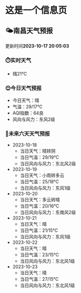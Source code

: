 # 这是一个信息页 
## 🌤️**南昌**天气预报
更新时间**2023-10-17 20:05:03**
### ⏱️实时天气
- 晴21℃
### 😊今日天气预报
- 今日天气：晴
- 气温：29/17℃
- AQI指数：64良
- 风向与风力：东风2级
### 🤩未来六天天气预报
- 2023-10-18
  - 当日天气：晴转阴
  - 当日气温：29/19℃
  - 当日风向与风力：东北风2级
- 2023-10-19
  - 当日天气：小雨转多云
  - 当日气温：25/18℃
  - 当日风向与风力：东风1级
- 2023-10-20
  - 当日天气：多云转晴
  - 当日气温：20/16℃
  - 当日风向与风力：东南风2级
- 2023-10-21
  - 当日天气：晴
  - 当日气温：21/15℃
  - 当日风向与风力：东风1级
- 2023-10-22
  - 当日天气：晴
  - 当日气温：23/15℃
  - 当日风向与风力：东北风1级
- 2023-10-23
  - 当日天气：晴
  - 当日气温：27/15℃
  - 当日风向与风力：东北风1级

